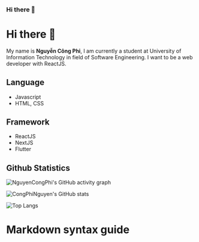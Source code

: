 ### Hi there 👋
<!--
<p>
    <img src="">
</p>
-->
# Hi there 👋
My name is **Nguyễn Công Phi**, I am currently a student at University of Information Technology in field of Software Engineering. I want to be a web developer with ReactJS.

## Language
* Javascript 
* HTML, CSS

## Framework
* ReactJS
* NextJS
* Flutter

## Github Statistics
![NguyenCongPhi's GitHub activity graph](https://activity-graph.herokuapp.com/graph?username=CongPhiNguyen&&theme=xcode)

![CongPhiNguyen's GitHub stats](https://github-readme-stats.vercel.app/api?username=CongPhiNguyen&show_icons=true&theme=tokyonight)

![Top Langs](https://github-readme-stats.vercel.app/api/top-langs/?username=CongPhiNguyen&langs_count=4&layout=compact&hide=dart&theme=tokyonight)
# Markdown syntax guide

<!--
**CongPhiNguyen/CongPhiNguyen** is a ✨ _special_ ✨ repository because its `README.md` (this file) appears on your GitHub profile.

Here are some ideas to get you started:

- 🔭 I’m currently working on ...
- 🌱 I’m currently learning ...
- 👯 I’m looking to collaborate on ...
- 🤔 I’m looking for help with ...
- 💬 Ask me about ...
- 📫 How to reach me: ...
- 😄 Pronouns: ...
- ⚡ Fun fact: ...
-->
